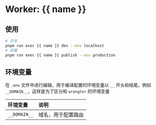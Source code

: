 # Worker: {{ name }}

## 使用

```bash
# 开发
pnpm run exec {{ name }} dev --env localhost
# 部署
pnpm run exec {{ name }} publish --env production
```

## 环境变量

在 `.env` 文件中进行编辑，用于编译配置的环境变量以 `__` 开头和结尾，例如 `__DOMAIN__`，这样是为了区分和 `wrangler` 的环境变量

| 环境变量 | 说明 |
| :--- | :--- |
| `__DOMAIN__` | 域名，用于配置路由 |
